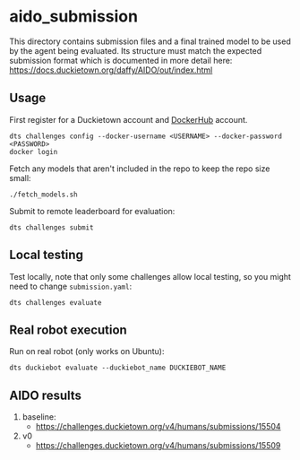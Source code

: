 # aido_submission

This directory contains submission files and a final trained model to be used by the agent being evaluated. Its structure must match the expected submission format which is documented in more detail here: https://docs.duckietown.org/daffy/AIDO/out/index.html

## Usage

First register for a Duckietown account and [DockerHub](https://hub.docker.com/) account.
```
dts challenges config --docker-username <USERNAME> --docker-password <PASSWORD>
docker login
```

Fetch any models that aren't included in the repo to keep the repo size small:
```
./fetch_models.sh
```

Submit to remote leaderboard for evaluation:
```
dts challenges submit
```

## Local testing

Test locally, note that only some challenges allow local testing, so you might need to change `submission.yaml`:
```
dts challenges evaluate
```

## Real robot execution

Run on real robot (only works on Ubuntu):
```
dts duckiebot evaluate --duckiebot_name DUCKIEBOT_NAME
```

## AIDO results

1. baseline:
    - https://challenges.duckietown.org/v4/humans/submissions/15504
1. v0
    - https://challenges.duckietown.org/v4/humans/submissions/15509
